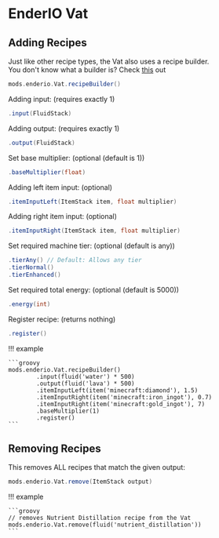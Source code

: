 # EnderIO Vat

## Adding Recipes

Just like other recipe types, the Vat also uses a recipe builder. <br>
You don't know what a builder is? Check [this](https://groovyscript-docs.readthedocs.io/en/latest/groovy/builder/) out

```groovy
mods.enderio.Vat.recipeBuilder()
```

Adding input: (requires exactly 1)

```groovy
.input(FluidStack)
```

Adding output: (requires exactly 1)

```groovy
.output(FluidStack)
```

Set base multiplier: (optional (default is 1))

```groovy
.baseMultiplier(float)
```

Adding left item input: (optional)

```groovy
.itemInputLeft(ItemStack item, float multiplier)
```

Adding right item input: (optional)

```groovy
.itemInputRight(ItemStack item, float multiplier)
```

Set required machine tier: (optional (default is any))

```groovy
.tierAny() // Default: Allows any tier
.tierNormal()
.tierEnhanced()
```

Set required total energy: (optional (default is 5000))

```groovy
.energy(int)
```

Register recipe: (returns nothing)

```groovy
.register()
```

!!! example

    ```groovy
    mods.enderio.Vat.recipeBuilder()
            .input(fluid('water') * 500)
            .output(fluid('lava') * 500)
            .itemInputLeft(item('minecraft:diamond'), 1.5)
            .itemInputRight(item('minecraft:iron_ingot'), 0.7)
            .itemInputRight(item('minecraft:gold_ingot'), 7)
            .baseMultiplier(1)
            .register()
    ```

## Removing Recipes

This removes ALL recipes that match the given output:

```groovy
mods.enderio.Vat.remove(ItemStack output)
```

!!! example

    ```groovy
    // removes Nutrient Distillation recipe from the Vat
    mods.enderio.Vat.remove(fluid('nutrient_distillation'))
    ```
